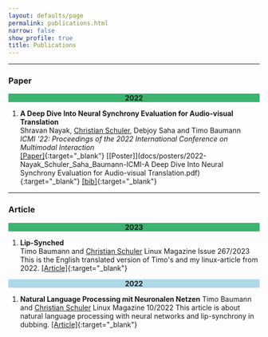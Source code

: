 ```yaml
---
layout: defaults/page
permalink: publications.html
narrow: false
show_profile: true
title: Publications
---
```

<!-- 
Publications in reversed chronological order in two categories:

1. <a href="#main">Main</a>
2. <a href="#klp">Kurdish language processing</a>
 
&#42; indicates equal contribution. 
 -->
 
---
### Paper

<div align="center" style="background-color:mediumseagreen" id="main">
		<b>2022</b>
</div>

1. **A Deep Dive Into Neural Synchrony Evaluation for Audio-visual Translation**   
Shravan Nayak, <u>Christian Schuler</u>, Debjoy Saha and Timo Baumann    
*ICMI '22: Proceedings of the 2022 International Conference on Multimodal Interaction*   
[[Paper]](https://dl.acm.org/doi/abs/10.1145/3536221.3556621){:target="_blank"} [[Poster]](docs/posters/2022-Nayak_Schuler_Saha_Baumann-ICMI-A Deep Dive Into Neural Synchrony Evaluation for Audio-visual Translation.pdf){:target="_blank"} [[bib]](bibliography/nayak2022deepdive.txt){:target="_blank"}  

---
### Article

<div align="center" style="background-color:mediumseagreen" id="main">
		<b>2023</b>
</div>

1. **Lip-Synched**   
Timo Baumann and <u>Christian Schuler</u>
Linux Magazine Issue 267/2023
This is the English translated version of Timo's and my linux-article from 2022.
[[Article]](https://www.linux-magazine.com/Issues/2023/267/Natural-Language-Processing){:target="_blank"}

<div align="center" style="background-color:lightblue" id="main">
		<b>2022</b>
</div>

1. **Natural Language Processing mit Neuronalen Netzen**
Timo Baumann and <u>Christian Schuler</u>
Linux Magazine 10/2022
This article is about natural language processing with neural networks and lip-synchrony in dubbing.
[[Article]](https://www.linux-magazin.de/ausgaben/2022/10/nlp/){:target="_blank"}



<!-- 

<div align="center" style="background-color:lightblue">
	<b>SUBCATEGORY</b>
</div>

1. **Monolingual Alignment of Word Senses and Definitions in Lexicographical Resources**   
(Thesis) <u>Sina Ahmadi</u>   
*National University of Ireland Galway*   
[[Thesis]](docs/Thesis_Sina_Ahmadi.pdf){:target="_blank"} [[Viva]](docs/slides/Viva.pdf){:target="_blank"} [[bib]](bibliography/ahmadi2022thesis.txt){:target="_blank"}  

---

### MAIN CATEGORY

<div align="center" style="background-color:mediumseagreen" id="klp">
		<b>SUBCATEGORY</b>
</div>

1. **Revisiting and Amending Central Kurdish Data on UniMorph 4.0**   
<u>Sina Ahmadi</u> and Aso Mahmudi    
(To appear) *The 20th SIGMORPHON Workshop on Computational Research in Phonetics, Phonology, and Morphology at ACL2023*   
[[Paper]](docs/articles/ahmadi2023sigmorphon.pdf){:target="_blank"} [[Slides]](docs/slides/ahmadi2023sigmorphon_slides.pdf){:target="_blank"} [[Resource]](https://github.com/unimorph/ckb){:target="_blank"} [[bib]](bibliography/ahmadi2023sigmorphon.txt){:target="_blank"}  

 -->

